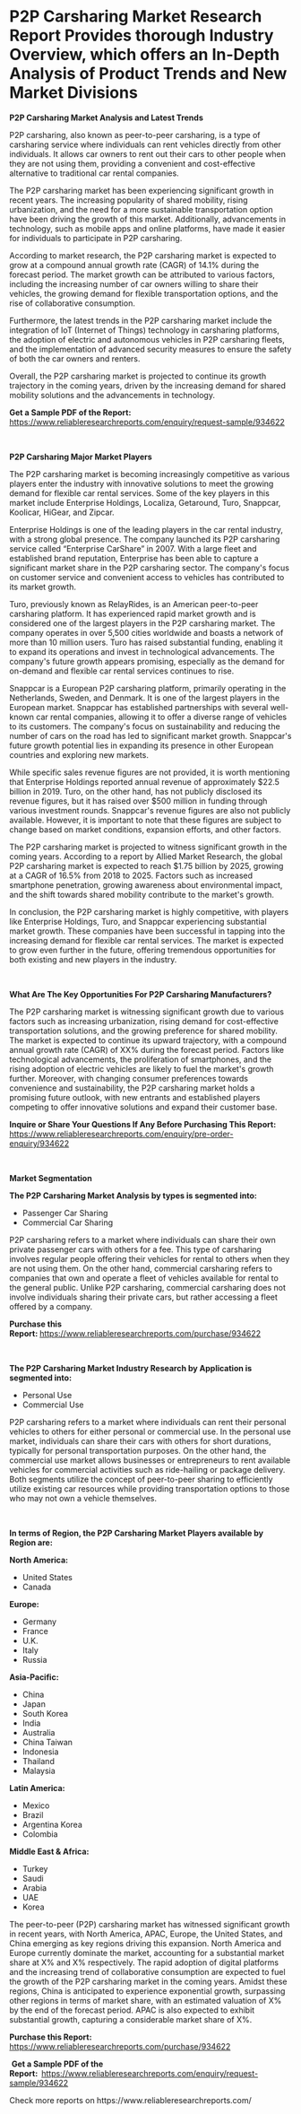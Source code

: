 <p><h1>P2P Carsharing Market Research Report Provides thorough Industry Overview, which offers an In-Depth Analysis of Product Trends and New Market Divisions</h1></p><p><strong>P2P Carsharing Market Analysis and Latest Trends</strong></p>
<p><p>P2P carsharing, also known as peer-to-peer carsharing, is a type of carsharing service where individuals can rent vehicles directly from other individuals. It allows car owners to rent out their cars to other people when they are not using them, providing a convenient and cost-effective alternative to traditional car rental companies.</p><p>The P2P carsharing market has been experiencing significant growth in recent years. The increasing popularity of shared mobility, rising urbanization, and the need for a more sustainable transportation option have been driving the growth of this market. Additionally, advancements in technology, such as mobile apps and online platforms, have made it easier for individuals to participate in P2P carsharing.</p><p>According to market research, the P2P carsharing market is expected to grow at a compound annual growth rate (CAGR) of 14.1% during the forecast period. The market growth can be attributed to various factors, including the increasing number of car owners willing to share their vehicles, the growing demand for flexible transportation options, and the rise of collaborative consumption.</p><p>Furthermore, the latest trends in the P2P carsharing market include the integration of IoT (Internet of Things) technology in carsharing platforms, the adoption of electric and autonomous vehicles in P2P carsharing fleets, and the implementation of advanced security measures to ensure the safety of both the car owners and renters.</p><p>Overall, the P2P carsharing market is projected to continue its growth trajectory in the coming years, driven by the increasing demand for shared mobility solutions and the advancements in technology.</p></p>
<p><strong>Get a Sample PDF of the Report:&nbsp;</strong> <a href="https://www.reliableresearchreports.com/enquiry/request-sample/934622">https://www.reliableresearchreports.com/enquiry/request-sample/934622</a></p>
<p>&nbsp;</p>
<p><strong>P2P Carsharing Major Market Players</strong></p>
<p><p>The P2P carsharing market is becoming increasingly competitive as various players enter the industry with innovative solutions to meet the growing demand for flexible car rental services. Some of the key players in this market include Enterprise Holdings, Localiza, Getaround, Turo, Snappcar, Koolicar, HiGear, and Zipcar.</p><p>Enterprise Holdings is one of the leading players in the car rental industry, with a strong global presence. The company launched its P2P carsharing service called “Enterprise CarShare” in 2007. With a large fleet and established brand reputation, Enterprise has been able to capture a significant market share in the P2P carsharing sector. The company's focus on customer service and convenient access to vehicles has contributed to its market growth.</p><p>Turo, previously known as RelayRides, is an American peer-to-peer carsharing platform. It has experienced rapid market growth and is considered one of the largest players in the P2P carsharing market. The company operates in over 5,500 cities worldwide and boasts a network of more than 10 million users. Turo has raised substantial funding, enabling it to expand its operations and invest in technological advancements. The company's future growth appears promising, especially as the demand for on-demand and flexible car rental services continues to rise.</p><p>Snappcar is a European P2P carsharing platform, primarily operating in the Netherlands, Sweden, and Denmark. It is one of the largest players in the European market. Snappcar has established partnerships with several well-known car rental companies, allowing it to offer a diverse range of vehicles to its customers. The company's focus on sustainability and reducing the number of cars on the road has led to significant market growth. Snappcar's future growth potential lies in expanding its presence in other European countries and exploring new markets.</p><p>While specific sales revenue figures are not provided, it is worth mentioning that Enterprise Holdings reported annual revenue of approximately $22.5 billion in 2019. Turo, on the other hand, has not publicly disclosed its revenue figures, but it has raised over $500 million in funding through various investment rounds. Snappcar's revenue figures are also not publicly available. However, it is important to note that these figures are subject to change based on market conditions, expansion efforts, and other factors.</p><p>The P2P carsharing market is projected to witness significant growth in the coming years. According to a report by Allied Market Research, the global P2P carsharing market is expected to reach $1.75 billion by 2025, growing at a CAGR of 16.5% from 2018 to 2025. Factors such as increased smartphone penetration, growing awareness about environmental impact, and the shift towards shared mobility contribute to the market's growth.</p><p>In conclusion, the P2P carsharing market is highly competitive, with players like Enterprise Holdings, Turo, and Snappcar experiencing substantial market growth. These companies have been successful in tapping into the increasing demand for flexible car rental services. The market is expected to grow even further in the future, offering tremendous opportunities for both existing and new players in the industry.</p></p>
<p>&nbsp;</p>
<p><strong>What Are The Key Opportunities For P2P Carsharing Manufacturers?</strong></p>
<p><p>The P2P carsharing market is witnessing significant growth due to various factors such as increasing urbanization, rising demand for cost-effective transportation solutions, and the growing preference for shared mobility. The market is expected to continue its upward trajectory, with a compound annual growth rate (CAGR) of XX% during the forecast period. Factors like technological advancements, the proliferation of smartphones, and the rising adoption of electric vehicles are likely to fuel the market's growth further. Moreover, with changing consumer preferences towards convenience and sustainability, the P2P carsharing market holds a promising future outlook, with new entrants and established players competing to offer innovative solutions and expand their customer base.</p></p>
<p><strong>Inquire or Share Your Questions If Any Before Purchasing This Report:</strong> <a href="https://www.reliableresearchreports.com/enquiry/pre-order-enquiry/934622">https://www.reliableresearchreports.com/enquiry/pre-order-enquiry/934622</a></p>
<p>&nbsp;</p>
<p><strong>Market Segmentation</strong></p>
<p><strong>The P2P Carsharing Market Analysis by types is segmented into:</strong></p>
<p><ul><li>Passenger Car Sharing</li><li>Commercial Car Sharing</li></ul></p>
<p><p>P2P carsharing refers to a market where individuals can share their own private passenger cars with others for a fee. This type of carsharing involves regular people offering their vehicles for rental to others when they are not using them. On the other hand, commercial carsharing refers to companies that own and operate a fleet of vehicles available for rental to the general public. Unlike P2P carsharing, commercial carsharing does not involve individuals sharing their private cars, but rather accessing a fleet offered by a company.</p></p>
<p><strong>Purchase this Report:&nbsp;</strong><a href="https://www.reliableresearchreports.com/purchase/934622">https://www.reliableresearchreports.com/purchase/934622</a></p>
<p>&nbsp;</p>
<p><strong>The P2P Carsharing Market Industry Research by Application is segmented into:</strong></p>
<p><ul><li>Personal Use</li><li>Commercial Use</li></ul></p>
<p><p>P2P carsharing refers to a market where individuals can rent their personal vehicles to others for either personal or commercial use. In the personal use market, individuals can share their cars with others for short durations, typically for personal transportation purposes. On the other hand, the commercial use market allows businesses or entrepreneurs to rent available vehicles for commercial activities such as ride-hailing or package delivery. Both segments utilize the concept of peer-to-peer sharing to efficiently utilize existing car resources while providing transportation options to those who may not own a vehicle themselves.</p></p>
<p>&nbsp;</p>
<p><strong>In terms of Region, the P2P Carsharing Market Players available by Region are:</strong></p>
<p>
    <p> <strong> North America: </strong>
        <ul>
            <li>United States</li>
            <li>Canada</li>
        </ul>
        </p> 
    <p> <strong> Europe: </strong>
        <ul>
            <li>Germany</li>
            <li>France</li>
            <li>U.K.</li>
            <li>Italy</li>
            <li>Russia</li>
        </ul>
        </p> 
    <p> <strong> Asia-Pacific: </strong>
        <ul>
            <li>China</li>
            <li>Japan</li>
            <li>South Korea</li>
            <li>India</li>
            <li>Australia</li>
            <li>China Taiwan</li>
            <li>Indonesia</li>
            <li>Thailand</li>
            <li>Malaysia</li>
        </ul>
        </p> 
    <p> <strong> Latin America: </strong>
        <ul>
            <li>Mexico</li>
            <li>Brazil</li>
            <li>Argentina Korea</li>
            <li>Colombia</li>
        </ul>
        </p> 
    <p> <strong> Middle East & Africa: </strong>
        <ul>
            <li>Turkey</li>
            <li>Saudi</li>
            <li>Arabia</li>
            <li>UAE</li>
            <li>Korea</li>
        </ul>
    </p>
    </p>
<p><p>The peer-to-peer (P2P) carsharing market has witnessed significant growth in recent years, with North America, APAC, Europe, the United States, and China emerging as key regions driving this expansion. North America and Europe currently dominate the market, accounting for a substantial market share at X% and X% respectively. The rapid adoption of digital platforms and the increasing trend of collaborative consumption are expected to fuel the growth of the P2P carsharing market in the coming years. Amidst these regions, China is anticipated to experience exponential growth, surpassing other regions in terms of market share, with an estimated valuation of X% by the end of the forecast period. APAC is also expected to exhibit substantial growth, capturing a considerable market share of X%.</p></p>
<p><strong>Purchase this Report: </strong><a href="https://www.reliableresearchreports.com/purchase/934622">https://www.reliableresearchreports.com/purchase/934622</a></p>
<p>&nbsp;<strong>Get a Sample PDF of the Report:&nbsp;&nbsp;</strong><a href="https://www.reliableresearchreports.com/enquiry/request-sample/934622">https://www.reliableresearchreports.com/enquiry/request-sample/934622</a></p>
<p><strong></strong></p>
<p>Check more reports on https://www.reliableresearchreports.com/</p>